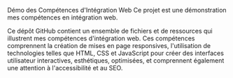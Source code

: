 Démo des Compétences d'Intégration Web
Ce projet est une démonstration mes compétences en intégration web.

Ce dépôt GitHub contient un ensemble de fichiers et de ressources qui illustrent mes compétences d'intégration web. Ces compétences comprennent la création de mises en page responsives, l'utilisation de technologies telles que HTML, CSS et JavaScript pour créer des interfaces utilisateur interactives, esthétiques, optimisées, et comprennent également une attention à l'accessibilité et au SEO.
